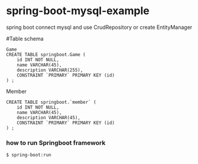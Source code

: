 # spring-boot-mysql-example
spring boot connect mysql and use CrudRepository or create EntityManager 

#Table schema

	Game 
	CREATE TABLE springboot.Game (
		id INT NOT NULL,
		name VARCHAR(45),
		description VARCHAR(255),
		CONSTRAINT `PRIMARY` PRIMARY KEY (id)
	) ;


Member

	CREATE TABLE springboot.`member` (
		id INT NOT NULL,
		name VARCHAR(45),
		description VARCHAR(45),
		CONSTRAINT `PRIMARY` PRIMARY KEY (id)
	) ;

### how to run Springboot framework

	$ spring-boot:run
